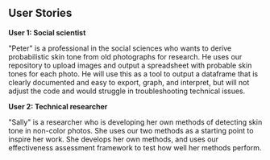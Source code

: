 ## User Stories

**User 1: Social scientist**

"Peter" is a professional in the social sciences who wants to derive probabilistic skin tone from old photographs for research. He uses our repository to upload images and output a spreadsheet with probable skin tones for each photo. He will use this as a tool to output a dataframe that is clearly documented and easy to export, graph, and interpret, but will not adjust the code and would struggle in troubleshooting technical issues.

**User 2: Technical researcher**

"Sally" is a researcher who is developing her own methods of detecting skin tone in non-color photos. She uses our two methods as a starting point to inspire her work. She develops her own methods, and uses our effectiveness assessment framework to test how well her methods perform.
